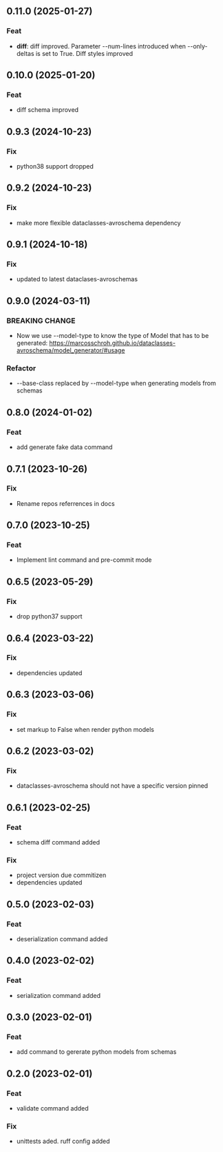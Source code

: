 ## 0.11.0 (2025-01-27)

### Feat

- **diff**: diff improved. Parameter --num-lines introduced when --only-deltas is set to True. Diff styles improved

## 0.10.0 (2025-01-20)

### Feat

- diff schema improved

## 0.9.3 (2024-10-23)

### Fix

- python38 support dropped

## 0.9.2 (2024-10-23)

### Fix

- make more flexible dataclasses-avroschema dependency

## 0.9.1 (2024-10-18)

### Fix

- updated to latest dataclases-avroschemas

## 0.9.0 (2024-03-11)

### BREAKING CHANGE

- Now we use --model-type to know the type of Model that has to be generated: https://marcosschroh.github.io/dataclasses-avroschema/model_generator/#usage

### Refactor

- --base-class replaced by --model-type when generating models from schemas

## 0.8.0 (2024-01-02)

### Feat

- add generate fake data command

## 0.7.1 (2023-10-26)

### Fix

- Rename repos referrences in docs

## 0.7.0 (2023-10-25)

### Feat

- Implement lint command and pre-commit mode

## 0.6.5 (2023-05-29)

### Fix

- drop python37 support

## 0.6.4 (2023-03-22)

### Fix

- dependencies updated

## 0.6.3 (2023-03-06)

### Fix

- set markup to False when render python models

## 0.6.2 (2023-03-02)

### Fix

- dataclasses-avroschema should not have a specific version pinned

## 0.6.1 (2023-02-25)

### Feat

- schema diff command added

### Fix

- project version due commitizen
- dependencies updated

## 0.5.0 (2023-02-03)

### Feat

- deserialization command added

## 0.4.0 (2023-02-02)

### Feat

- serialization command added

## 0.3.0 (2023-02-01)

### Feat

- add command to gererate python models from schemas

## 0.2.0 (2023-02-01)

### Feat

- validate command added

### Fix

- unittests aded. ruff config added
